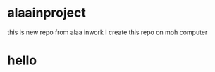 # alaainproject
this is new repo from alaa inwork
I create this repo on moh computer
<h1>hello</h1>
